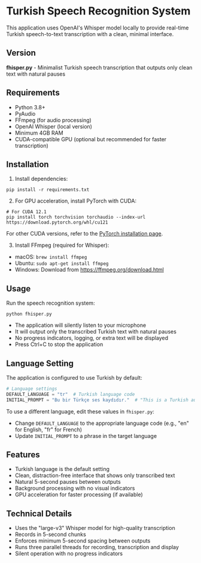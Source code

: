 # Turkish Speech Recognition System

This application uses OpenAI's Whisper model locally to provide real-time Turkish speech-to-text transcription with a clean, minimal interface.

## Version

**fhisper.py** - Minimalist Turkish speech transcription that outputs only clean text with natural pauses

## Requirements

- Python 3.8+
- PyAudio
- FFmpeg (for audio processing)
- OpenAI Whisper (local version)
- Minimum 4GB RAM
- CUDA-compatible GPU (optional but recommended for faster transcription)

## Installation

1. Install dependencies:
```
pip install -r requirements.txt
```

2. For GPU acceleration, install PyTorch with CUDA:
```
# For CUDA 12.1
pip install torch torchvision torchaudio --index-url https://download.pytorch.org/whl/cu121
```
For other CUDA versions, refer to the [PyTorch installation page](https://pytorch.org/get-started/locally/).

3. Install FFmpeg (required for Whisper):
- macOS: `brew install ffmpeg`
- Ubuntu: `sudo apt-get install ffmpeg`
- Windows: Download from https://ffmpeg.org/download.html

## Usage

Run the speech recognition system:
```
python fhisper.py
```

- The application will silently listen to your microphone
- It will output only the transcribed Turkish text with natural pauses
- No progress indicators, logging, or extra text will be displayed
- Press Ctrl+C to stop the application

## Language Setting

The application is configured to use Turkish by default:

```python
# Language settings
DEFAULT_LANGUAGE = "tr"  # Turkish language code
INITIAL_PROMPT = "Bu bir Türkçe ses kaydıdır."  # "This is a Turkish audio recording"
```

To use a different language, edit these values in `fhisper.py`:
- Change `DEFAULT_LANGUAGE` to the appropriate language code (e.g., "en" for English, "fr" for French)
- Update `INITIAL_PROMPT` to a phrase in the target language

## Features

- Turkish language is the default setting
- Clean, distraction-free interface that shows only transcribed text
- Natural 5-second pauses between outputs
- Background processing with no visual indicators
- GPU acceleration for faster processing (if available)

## Technical Details

- Uses the "large-v3" Whisper model for high-quality transcription
- Records in 5-second chunks
- Enforces minimum 5-second spacing between outputs
- Runs three parallel threads for recording, transcription and display
- Silent operation with no progress indicators 